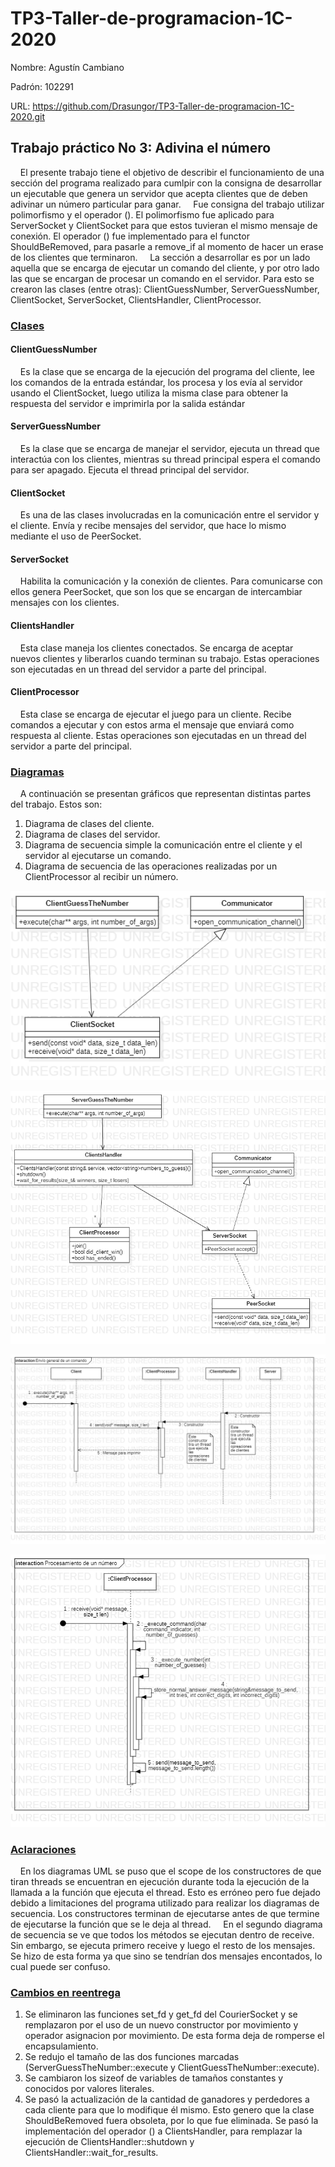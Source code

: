 # TP3-Taller-de-programacion-1C-2020

Nombre: Agustín Cambiano

Padrón: 102291

URL: https://github.com/Drasungor/TP3-Taller-de-programacion-1C-2020.git


## Trabajo práctico No 3: Adivina el número

&nbsp;&nbsp;&nbsp;&nbsp;El presente trabajo tiene el objetivo de describir el
funcionamiento de una sección del programa realizado para cumlpir con la
consigna de desarrollar un ejecutable que
genera un servidor que acepta clientes que de deben adivinar un número
particular para ganar.
&nbsp;&nbsp;&nbsp;&nbsp;Fue consigna del trabajo utilizar polimorfismo y el
operador (). El polimorfismo fue aplicado para ServerSocket y ClientSocket
para que estos tuvieran el mismo mensaje de conexión. El operador () fue
implementado para el functor ShouldBeRemoved, para pasarle a remove_if
al momento de hacer un erase de los clientes que terminaron.
&nbsp;&nbsp;&nbsp;&nbsp;La sección a desarrollar es por un lado aquella que
se encarga de ejecutar un comando del cliente, y por otro lado las que se
encargan de procesar un comando en el servidor. Para esto se crearon las
clases (entre otras): ClientGuessNumber, ServerGuessNumber, ClientSocket,
ServerSocket, ClientsHandler, ClientProcessor.

### <ins>Clases</ins>

#### ClientGuessNumber
&nbsp;&nbsp;&nbsp;&nbsp;Es la clase que se encarga de la ejecución del
programa del cliente, lee los comandos de la entrada estándar, los procesa
y los evía al servidor usando el ClientSocket, luego utiliza la misma clase
para obtener la respuesta del servidor e imprimirla por la salida estándar

#### ServerGuessNumber
&nbsp;&nbsp;&nbsp;&nbsp;Es la clase que se encarga de manejar el servidor,
ejecuta un thread que interactúa con los clientes, mientras su thread principal
espera el comando para ser apagado. Ejecuta el thread principal del servidor.

#### ClientSocket
&nbsp;&nbsp;&nbsp;&nbsp;Es una de las clases involucradas en la comunicación
entre el servidor y el cliente. Envía y recibe mensajes del servidor, que hace
lo mismo mediante el uso de PeerSocket.

#### ServerSocket
&nbsp;&nbsp;&nbsp;&nbsp;Habilita la comunicación y la conexión de clientes.
Para comunicarse con ellos genera PeerSocket, que son los que se encargan de
intercambiar mensajes con los clientes.

#### ClientsHandler
&nbsp;&nbsp;&nbsp;&nbsp;Esta clase maneja los clientes conectados. Se encarga
de aceptar nuevos clientes y liberarlos cuando terminan su trabajo. Estas
operaciones son ejecutadas en un thread del servidor a parte del principal.

#### ClientProcessor
&nbsp;&nbsp;&nbsp;&nbsp;Esta clase se encarga de ejecutar el juego para un
cliente. Recibe comandos a ejecutar y con estos arma el mensaje que enviará
como respuesta al cliente. Estas operaciones son ejecutadas en un thread del
servidor a parte del principal.

### <ins>Diagramas</ins>

&nbsp;&nbsp;&nbsp;&nbsp;A continuación se presentan gráficos que representan
distintas partes del trabajo. Estos son:

1. Diagrama de clases del cliente.
2. Diagrama de clases del servidor.
3. Diagrama de secuencia simple la comunicación entre el cliente y el servidor
   al ejecutarse un comando.
4. Diagrama de secuencia de las operaciones realizadas por un ClientProcessor
   al recibir un número.

![Diagrama_de_clases_de_cliente](/imgs/Diagrama_de_clases_cliente.png)

![Diagrama_de_clases_de_servidor](/imgs/Diagrama_de_clases_servidor.png)

![Diagrama_de_secuencia_comando_general](/imgs/Envio_general_de_comando.png)

![Diagrama_de_secuencia_procesamiendo_de_numero](/imgs/Procesamiento_de_un_numero.png)

### <ins>Aclaraciones</ins>

&nbsp;&nbsp;&nbsp;&nbsp;En los diagramas UML se puso que el scope de los
constructores de que tiran threads se encuentran en ejecución durante toda
la ejecución de la llamada a la función que ejecuta el thread. Esto es
erróneo pero fue dejado debido a limitaciones del programa utilizado
para realizar los diagramas de secuencia. Los constructores terminan de
ejecutarse antes de que termine de ejecutarse la función que se le deja al
thread.
&nbsp;&nbsp;&nbsp;&nbsp;En el segundo diagrama de secuencia se ve que todos
los métodos se ejecutan dentro de receive. Sin embargo, se ejecuta primero
receive y luego el resto de los mensajes. Se hizo de esta forma ya que
sino se tendrían dos mensajes encontados, lo cual puede ser confuso.

### <ins>Cambios en reentrega</ins>

1. Se eliminaron las funciones set_fd y get_fd del CourierSocket y se remplazaron
   por el uso de un nuevo constructor por movimiento y operador asignacion por
   movimiento. De esta forma deja de romperse el encapsulamiento.
2. Se redujo el tamaño de las dos funciones marcadas (ServerGuessTheNumber::execute
   y ClientGuessTheNumber::execute).
3. Se cambiaron los sizeof de variables de tamaños constantes y conocidos por valores
   literales.
4. Se pasó la actualización de la cantidad de ganadores y perdedores a cada cliente
   para que lo modifique él mismo. Esto genero que la clase ShouldBeRemoved fuera
   obsoleta, por lo que fue eliminada. Se pasó la implementación del operador ()
   a ClientsHandler, para remplazar la ejecución de ClientsHandler::shutdown y
   ClientsHandler::wait_for_results.
